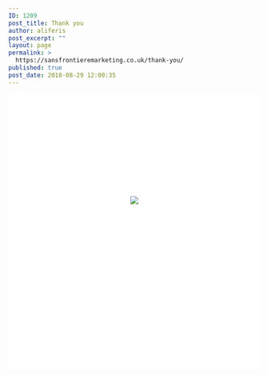 ```yaml
---
ID: 1209
post_title: Thank you
author: aliferis
post_excerpt: ""
layout: page
permalink: >
  https://sansfrontieremarketing.co.uk/thank-you/
published: true
post_date: 2018-08-29 12:00:35
---
```

<div id="pac-container" style="background-color: #fff; background-image: url('/pacman/page-bg.jpg');padding: 20px;"><div style="padding:15px;background-color:#fff; background-image: url('/pacman/data/img/gui/title2.png'); background-repeat:no-repeat; background-position: center 15px; width:320px; height:480px; margin-left:auto; margin-right:auto; text-align:center;">
<!--<a href="/welcome/"><img src="/pacman/data/img/gui/learn-about.png" style="margin-left:auto; margin-right:auto; margin-top:160px;"></a><br/>-->
<a href="/pacman-game/"><img src="/pacman/data/img/gui/next-player.png" style="margin-left:auto; margin-right:auto; margin-top:170px;"></a>
</div></div>